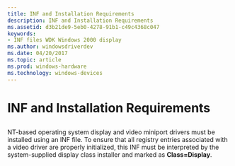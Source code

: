 ```yaml
---
title: INF and Installation Requirements
description: INF and Installation Requirements
ms.assetid: d3b21de9-5eb0-4278-91b1-c49c4368c047
keywords:
- INF files WDK Windows 2000 display
ms.author: windowsdriverdev
ms.date: 04/20/2017
ms.topic: article
ms.prod: windows-hardware
ms.technology: windows-devices
---
```


# INF and Installation Requirements


## <span id="ddk_inf_and_installation_requirements_gg"></span><span id="DDK_INF_AND_INSTALLATION_REQUIREMENTS_GG"></span>


NT-based operating system display and video miniport drivers must be installed using an INF file. To ensure that all registry entries associated with a video driver are properly initialized, this INF must be interpreted by the system-supplied display class installer and marked as **Class=Display**.

 

 





